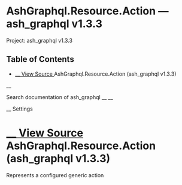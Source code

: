 # AshGraphql.Resource.Action — ash_graphql v1.3.3

Project: ash_graphql v1.3.3

## Table of Contents

- [ __ View Source ](external_link) AshGraphql.Resource.Action (ash_graphql v1.3.3)

__

Search documentation of ash_graphql __ __

__ Settings

#  [ __ View Source ](external_link) AshGraphql.Resource.Action (ash_graphql v1.3.3)

Represents a configured generic action
